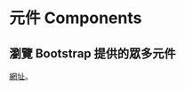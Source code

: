 # 元件 Components

## 瀏覽 Bootstrap 提供的眾多元件

[網址](https://getbootstrap.com/docs/4.3/components/alerts/)。







